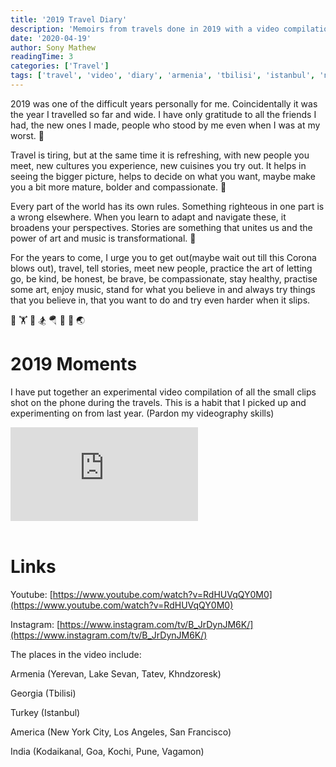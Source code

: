 ```yaml
---
title: '2019 Travel Diary'
description: 'Memoirs from travels done in 2019 with a video compilation covering the countries Armenia, Georgia, Turkey, USA and India.'
date: '2020-04-19'
author: Sony Mathew
readingTime: 3
categories: ['Travel']
tags: ['travel', 'video', 'diary', 'armenia', 'tbilisi', 'istanbul', 'nyc']
---
```


2019 was one of the difficult years personally for me. Coincidentally it was the year I travelled so far and wide. I have only gratitude to all the friends I had, the new ones I made, people who stood by me even when I was at my worst. 🙏   

Travel is tiring, but at the same time it is refreshing, with new people you meet, new cultures you experience, new cuisines you try out. It helps in seeing the bigger picture, helps to decide on what you want, maybe make you a bit more mature, bolder and compassionate. 🌌   

Every part of the world has its own rules. Something righteous in one part is a wrong elsewhere. When you learn to adapt and navigate these, it broadens your perspectives. Stories are something that unites us and the power of art and music is transformational. 💫   

For the years to come, I urge you to get out(maybe wait out till this Corona blows out), travel, tell stories, meet new people, practice the art of letting go, be kind, be honest, be brave, be compassionate, stay healthy, practise some art, enjoy music, stand for what you believe in and always try things that you believe in, that you want to do and try even harder when it slips.   

🤸 🏋️ 🚣 🏂 🪂 🧗 🌌 🌏 

# 2019 Moments

I have put together an experimental video compilation of all the small clips shot on the phone during the travels. This is a habit that I picked up and experimenting on from last year. (Pardon my videography skills)

<iframe class="youtube" src="https://www.youtube.com/embed/RdHUVqQY0M0" frameborder="0" allow="accelerometer; autoplay; clipboard-write; encrypted-media; gyroscope; picture-in-picture" allowfullscreen></iframe>
<br/><br/>

# Links

Youtube: [https://www.youtube.com/watch?v=RdHUVqQY0M0](https://www.youtube.com/watch?v=RdHUVqQY0M0)

Instagram: [https://www.instagram.com/tv/B_JrDynJM6K/](https://www.instagram.com/tv/B_JrDynJM6K/)

The places in the video include:

Armenia (Yerevan, Lake Sevan, Tatev, Khndzoresk)

Georgia (Tbilisi)

Turkey (Istanbul)

America (New York City, Los Angeles, San Francisco)

India (Kodaikanal, Goa, Kochi, Pune, Vagamon)
